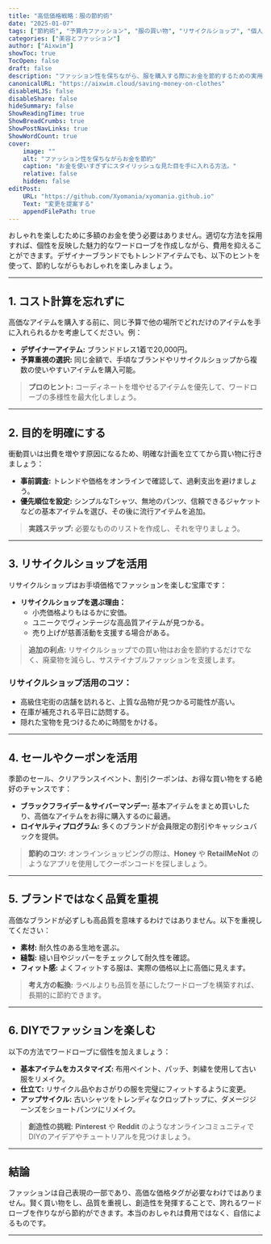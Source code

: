 ```yaml
---
title: "高低価格戦略：服の節約術"
date: "2025-01-07"
tags: ["節約術", "予算内ファッション", "服の買い物", "リサイクルショップ", "個人の財務管理"]
categories: ["美容とファッション"]
author: ["Aixwim"]
showToc: true
TocOpen: false
draft: false
description: "ファッション性を保ちながら、服を購入する際にお金を節約するための実用的なヒントを見つけましょう。"
canonicalURL: "https://aixwim.cloud/saving-money-on-clothes"
disableHLJS: false
disableShare: false
hideSummary: false
ShowReadingTime: true
ShowBreadCrumbs: true
ShowPostNavLinks: true
ShowWordCount: true
cover:
    image: ""
    alt: "ファッション性を保ちながらお金を節約"
    caption: "お金を使いすぎずにスタイリッシュな見た目を手に入れる方法。"
    relative: false
    hidden: false
editPost:
    URL: "https://github.com/Xyomania/xyomania.github.io"
    Text: "変更を提案する"
    appendFilePath: true
---
```


おしゃれを楽しむために多額のお金を使う必要はありません。適切な方法を採用すれば、個性を反映した魅力的なワードローブを作成しながら、費用を抑えることができます。デザイナーブランドでもトレンドアイテムでも、以下のヒントを使って、節約しながらもおしゃれを楽しみましょう。

---

## 1. **コスト計算を忘れずに**

高価なアイテムを購入する前に、同じ予算で他の場所でどれだけのアイテムを手に入れられるかを考慮してください。例：
- **デザイナーアイテム:** ブランドドレス1着で20,000円。
- **予算重視の選択:** 同じ金額で、手頃なブランドやリサイクルショップから複数の使いやすいアイテムを購入可能。

> **プロのヒント:** コーディネートを増やせるアイテムを優先して、ワードローブの多様性を最大化しましょう。

---

## 2. **目的を明確にする**

衝動買いは出費を増やす原因になるため、明確な計画を立ててから買い物に行きましょう：
- **事前調査:** トレンドや価格をオンラインで確認して、過剰支出を避けましょう。
- **優先順位を設定:** シンプルなTシャツ、無地のパンツ、信頼できるジャケットなどの基本アイテムを選び、その後に流行アイテムを追加。

> **実践ステップ:** 必要なもののリストを作成し、それを守りましょう。

---

## 3. **リサイクルショップを活用**

リサイクルショップはお手頃価格でファッションを楽しむ宝庫です：
- **リサイクルショップを選ぶ理由：**
  - 小売価格よりもはるかに安価。
  - ユニークでヴィンテージな高品質アイテムが見つかる。
  - 売り上げが慈善活動を支援する場合がある。

> **追加の利点:** リサイクルショップでの買い物はお金を節約するだけでなく、廃棄物を減らし、サステイナブルファッションを支援します。

### リサイクルショップ活用のコツ：
- 高級住宅街の店舗を訪れると、上質な品物が見つかる可能性が高い。
- 在庫が補充される平日に訪問する。
- 隠れた宝物を見つけるために時間をかける。

---

## 4. **セールやクーポンを活用**

季節のセール、クリアランスイベント、割引クーポンは、お得な買い物をする絶好のチャンスです：
- **ブラックフライデー＆サイバーマンデー:** 基本アイテムをまとめ買いしたり、高価なアイテムをお得に購入するのに最適。
- **ロイヤルティプログラム:** 多くのブランドが会員限定の割引やキャッシュバックを提供。

> **節約のコツ:** オンラインショッピングの際は、**Honey** や **RetailMeNot** のようなアプリを使用してクーポンコードを探しましょう。

---

## 5. **ブランドではなく品質を重視**

高価なブランドが必ずしも高品質を意味するわけではありません。以下を重視してください：
- **素材:** 耐久性のある生地を選ぶ。
- **縫製:** 縫い目やジッパーをチェックして耐久性を確認。
- **フィット感:** よくフィットする服は、実際の価格以上に高価に見えます。

> **考え方の転換:** ラベルよりも品質を基にしたワードローブを構築すれば、長期的に節約できます。

---

## 6. **DIYでファッションを楽しむ**

以下の方法でワードローブに個性を加えましょう：
- **基本アイテムをカスタマイズ:** 布用ペイント、パッチ、刺繍を使用して古い服をリメイク。
- **仕立て:** リサイクル品やおさがりの服を完璧にフィットするように変更。
- **アップサイクル:** 古いシャツをトレンディなクロップトップに、ダメージジーンズをショートパンツにリメイク。

> **創造性の挑戦:** **Pinterest** や **Reddit** のようなオンラインコミュニティでDIYのアイデアやチュートリアルを見つけましょう。

---

## 結論

ファッションは自己表現の一部であり、高価な価格タグが必要なわけではありません。賢く買い物をし、品質を重視し、創造性を発揮することで、誇れるワードローブを作りながら節約ができます。本当のおしゃれは費用ではなく、自信によるものです。

---
